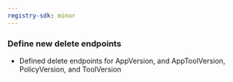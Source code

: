 ```yaml
---
registry-sdk: minor
---
```


### Define new delete endpoints

- Defined delete endpoints for AppVersion, and AppToolVersion, PolicyVersion, and ToolVersion
